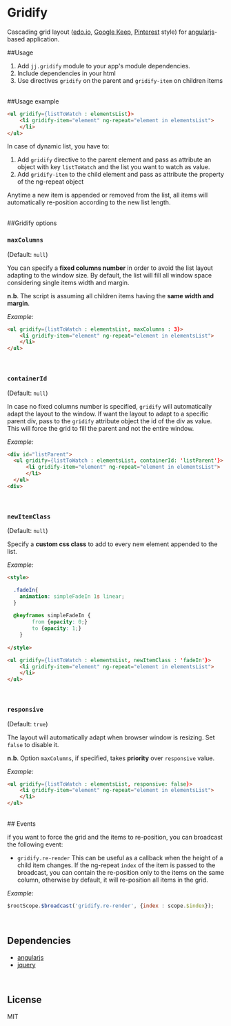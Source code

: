 # Gridify
Cascading grid layout ([edo.io](http://www.edo.io), [Google Keep](https://keep.google.com/), [Pinterest](https://www.pinterest.com/) style) for [angularjs](https://angularjs.org/)-based application.

##Usage

1. Add `jj.gridify` module to your app's module dependencies.
2. Include dependencies in your html
3. Use directives `gridify` on the parent and `gridify-item` on children items

<br/>
##Usage example

```html
<ul gridify={listToWatch : elementsList}>
    <li gridify-item="element" ng-repeat="element in elementsList">
    </li>
</ul>
```

In case of dynamic list, you have to: 
1. Add `gridify` directive to the parent element and pass as attribute an object with key `listToWatch` and the list you want to watch as value. 
2. Add `gridify-item` to the child element and pass as attribute the property of the ng-repeat object

Anytime a new item is appended or removed from the list, all items will automatically re-position according to the new list length.

<br/>
##Gridify options

### `maxColumns`

(Default: `null`)

You can specify a **fixed columns number** in order to avoid the list layout adapting to the window size. By default, the list will fill all window space considering single items width and margin.

**n.b**. The script is assuming all children items having the **same width and margin**.

*Example:*

```html
<ul gridify={listToWatch : elementsList, maxColumns : 3}>
    <li gridify-item="element" ng-repeat="element in elementsList">
    </li>
</ul>
```
<br/>

### `containerId`

(Default: `null`)

In case no fixed columns number is specified, `gridify` will automatically adapt the layout to the window. If want the layout to adapt to a specific parent div, pass to the `gridify` attribute object the id of the div as value. This will force the grid to fill the parent and not the entire window.

*Example:*

```html
<div id="listParent">
  <ul gridify={listToWatch : elementsList, containerId: 'listParent'}>
      <li gridify-item="element" ng-repeat="element in elementsList">
      </li>
  </ul>
<div>
```
<br/>

### `newItemClass`

(Default: `null`)

Specify a **custom css class** to add to every new element appended to the list.

*Example:*

```html
<style>

  .fadeIn{
    animation: simpleFadeIn 1s linear;  
  }
  
  @keyframes simpleFadeIn {
		from {opacity: 0;}
		to {opacity: 1;}
	}
  
</style>

<ul gridify={listToWatch : elementsList, newItemClass : 'fadeIn'}>
    <li gridify-item="element" ng-repeat="element in elementsList">
    </li>
</ul>
```
<br/>

### `responsive`

(Default: `true`)

The layout will automatically adapt when browser window is resizing. Set `false` to disable it.

**n.b**. Option `maxColumns`, if specified, takes **priority** over `responsive` value.


*Example:*

```html
<ul gridify={listToWatch : elementsList, responsive: false}>
    <li gridify-item="element" ng-repeat="element in elementsList">
    </li>
</ul>
```
<br/>
## Events

if you want to force the grid and the items to re-position, you can broadcast the following event:
- ``gridify.re-render``
This can be useful as a callback when the height of a child item changes. If the ng-repeat `index` of the item is passed to the broadcast, you can contain the re-position only to the items on the same column, otherwise by default, it will re-position all items in the grid.

*Example:*

```javascript
$rootScope.$broadcast('gridify.re-render', {index : scope.$index});
```

<br/>

## Dependencies

- [angularjs](https://angularjs.org/)
- [jquery](https://jquery.com/)

<br/>

## License

MIT


